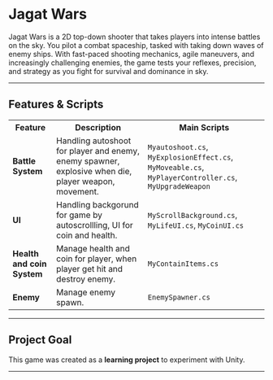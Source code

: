# Jagat Wars

Jagat Wars is a 2D top-down shooter that takes players into intense battles on the sky. You pilot a combat spaceship, tasked with taking down waves of enemy ships. With fast-paced shooting mechanics, agile maneuvers, and increasingly challenging enemies, the game tests your reflexes, precision, and strategy as you fight for survival and dominance in sky.


---

## Features & Scripts 

<table>
  <tr>
    <th>Feature</th>
    <th>Description</th>
    <th>Main Scripts</th>
  </tr>
  <tr>
    <td><b>Battle System</b></td>
    <td>Handling autoshoot for player and enemy, enemy spawner, explosive when die, player weapon, movement.</td>
    <td><code>Myautoshoot.cs</code>, <code>MyExplosionEffect.cs</code>, <code>MyMoveable.cs</code>, <code>MyPlayerController.cs</code>, <code>MyUpgradeWeapon</code></td>
  </tr>
  <tr>
    <td><b>UI</b></td>
    <td>Handling backgorund for game by autoscrollling, UI for coin and health.</td>
    <td><code>MyScrollBackground.cs</code>, <code>MyLifeUI.cs</code>, <code>MyCoinUI.cs</code></td>
  </tr>
  <tr>
    <td><b>Health and coin System</b></td>
    <td>Manage health and coin for player, when player get hit and destroy enemy.</td>
    <td><code>MyContainItems.cs</code></td>
  </tr>
  <tr>
    <td><b>Enemy</b></td>
    <td>Manage enemy spawn.</td>
    <td><code>EnemySpawner.cs</code></td>
  </tr>
</table>

---


## Project Goal

This game was created as a **learning project** to experiment with Unity.

---
